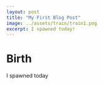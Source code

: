 ```yaml
---
layout: post
title: "My First Blog Post"
image: ../assets/train/train1.png
excerpt: I spawned today!
---
```


# Birth
I spawned today